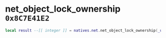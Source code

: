 # net_object_lock_ownership `0x8C7E41E2`

```lua
local result --[[ integer ]] = natives.net.net_object_lock_ownership(_unk0 --[[ integer ]], _unk1 --[[ integer ]])
```